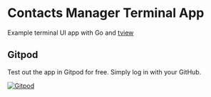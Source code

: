 # Contacts Manager Terminal App
Example terminal UI app with Go and [tview](https://github.com/rivo/tview)

## Gitpod

Test out the app in Gitpod for free. Simply log in with your GitHub.

[![Gitpod](https://gitpod.io/button/open-in-gitpod.svg)](https://gitpod.io/#https://github.com/jimxshaw/go-terminal-ui)

